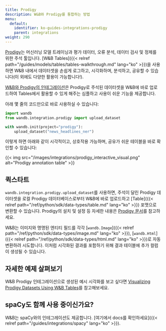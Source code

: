 ```yaml
---
title: Prodigy
description: W&B와 Prodigy를 통합하는 방법
menu:
  default:
    identifier: ko-guides-integrations-prodigy
    parent: integrations
weight: 290
---
```


[Prodigy](https://prodi.gy/)는 머신러닝 모델 트레이닝과 평가 데이터, 오류 분석, 데이터 검사 및 정제를 위한 주석 툴입니다. [W&B Tables]({{< relref path="/guides/models/tables/tables-walkthrough.md" lang="ko" >}})을 사용하면 W&B 내에서 데이터셋을 손쉽게 로그하고, 시각화하며, 분석하고, 공유할 수 있습니다(이 외에도 다양한 활용이 가능합니다!).

[W&B와 Prodigy의 인테그레이션](https://github.com/wandb/wandb/blob/master/wandb/integration/prodigy/prodigy.py)은 Prodigy로 주석된 데이터셋을 W&B에 바로 업로드하여 Tables에서 활용할 수 있게 해주는 심플하고 사용이 쉬운 기능을 제공합니다.

아래 몇 줄의 코드만으로 바로 사용하실 수 있습니다:

```python
import wandb
from wandb.integration.prodigy import upload_dataset

with wandb.init(project="prodigy"):
    upload_dataset("news_headlines_ner")
```

이렇게 하면 아래와 같이 시각적이고, 상호작용 가능하며, 공유가 쉬운 테이블을 바로 확인할 수 있습니다:

{{< img src="/images/integrations/prodigy_interactive_visual.png" alt="Prodigy annotation table" >}}

## 퀵스타트

`wandb.integration.prodigy.upload_dataset`를 사용하면, 주석이 달린 Prodigy 데이터셋을 로컬 Prodigy 데이터베이스로부터 W&B에 바로 업로드하고 [Table]({{< relref path="/ref/python/sdk/data-types/table.md" lang="ko" >}}) 포맷으로 변환할 수 있습니다. Prodigy의 설치 및 설정 등 자세한 내용은 [Prodigy 문서](https://prodi.gy/docs/)를 참고하세요.

W&B는 이미지와 명명된 엔티티 필드를 각각 [`wandb.Image`]({{< relref path="/ref/python/sdk/data-types/image.md" lang="ko" >}}), [`wandb.Html`]({{< relref path="/ref/python/sdk/data-types/html.md" lang="ko" >}})로 자동 변환하려 시도합니다. 이처럼 시각화된 결과를 포함하기 위해 결과 테이블에 추가 컬럼이 생성될 수 있습니다.

## 자세한 예제 살펴보기

W&B Prodigy 인테그레이션으로 생성된 예시 시각화를 보고 싶다면 [Visualizing Prodigy Datasets Using W&B Tables](https://wandb.ai/kshen/prodigy/reports/Visualizing-Prodigy-Datasets-Using-W-B-Tables--Vmlldzo5NDE2MTc)를 참고해보세요.  

## spaCy도 함께 사용 중이신가요?

W&B는 spaCy와의 인테그레이션도 제공합니다. [여기에서 docs를 확인하세요]({{< relref path="/guides/integrations/spacy" lang="ko" >}}).